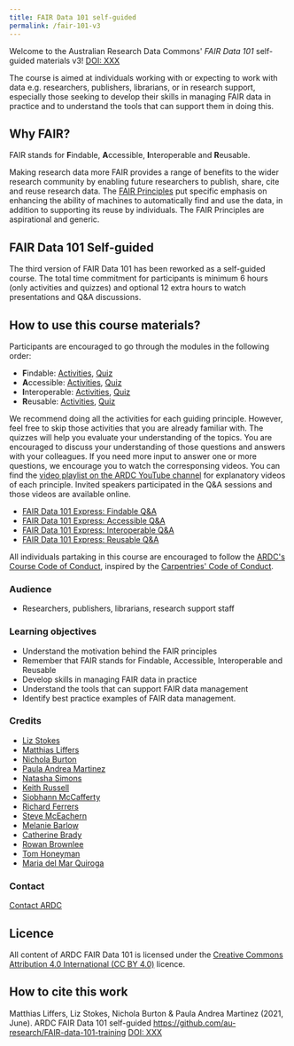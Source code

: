 ```yaml
---
title: FAIR Data 101 self-guided
permalink: /fair-101-v3
---
```


Welcome to the Australian Research Data Commons' *FAIR Data 101* self-guided materials v3!
[DOI: XXX](https://doi.org/XXX)

The course is aimed at individuals working with or expecting to work with data e.g. researchers, publishers, librarians, or in research support, especially those seeking to develop their skills in managing FAIR data in practice and to understand the tools that can support them in doing this.

## Why FAIR?
FAIR stands for **F**indable, **A**ccessible, **I**nteroperable and **R**eusable. 

Making research data more FAIR provides a range of benefits to the wider research community by enabling future researchers to publish, share, cite and reuse research data. The [FAIR Principles](https://doi.org/10.1038/sdata.2016.18) put specific emphasis on enhancing the ability of machines to automatically find and use the data, in addition to supporting its reuse by individuals. The FAIR Principles are aspirational and generic. 

## FAIR Data 101 Self-guided
The third version of FAIR Data 101 has been reworked as a self-guided course. The total time commitment for participants is minimum 6 hours (only activities and quizzes) and optional 12 extra hours to watch presentations and Q&A discussions. 

## How to use this course materials?

Participants are encouraged to go through the modules in the following order:
- **F**indable: [Activities](https://au-research.github.io/FAIR-data-101-training/findable/activities), [Quiz](https://au-research.github.io/FAIR-data-101-training/findable/quiz) 
- **A**ccessible: [Activities](https://au-research.github.io/FAIR-data-101-training/accessible/activities), [Quiz](https://au-research.github.io/FAIR-data-101-training/accesible/quiz)  
- **I**nteroperable: [Activities](https://au-research.github.io/FAIR-data-101-training/interoperable/activities), [Quiz](https://au-research.github.io/FAIR-data-101-training/interoperable/quiz) 
- **R**eusable: [Activities](https://au-research.github.io/FAIR-data-101-training/reusable/activities), [Quiz](https://au-research.github.io/FAIR-data-101-training/reusable/quiz) 

We recommend doing all the activities for each guiding principle. However, feel free to skip those activities that you are already familiar with. The quizzes will help you evaluate your understanding of the topics. You are encouraged to discuss your understanding of those questions and answers with your colleagues. If you need more input to answer one or more questions, we encourage you to watch the corresponsing videos. You can find the [video playlist on the ARDC YouTube channel](https://www.youtube.com/playlist?list=PLG25fMbdLRa7bf4FNTS_LHV7hHOyFvkc-) for explanatory videos of each principle. Invited speakers participated in the Q&A sessions and those videos are available online. 

* [FAIR Data 101 Express: Findable Q&A](https://www.youtube.com/watch?v=6KAR4jJVK8I)
* [FAIR Data 101 Express: Accessible Q&A](https://www.youtube.com/watch?v=0tR-K7DKD3Q)
* [FAIR Data 101 Express: Interoperable Q&A](https://www.youtube.com/watch?v=ZeK9z-gLH5Y)
* [FAIR Data 101 Express: Reusable Q&A](https://www.youtube.com/watch?v=55z2WcR1tgk)

All individuals partaking in this course are encouraged to follow the [ARDC's Course Code of Conduct](https://tiny.cc/code-conduct), inspired
by the [Carpentries' Code of Conduct](https://docs.carpentries.org/topic_folders/policies/code-of-conduct.html).

### Audience
* Researchers, publishers, librarians, research support staff

### Learning objectives
* Understand the motivation behind the FAIR principles
* Remember that FAIR stands for Findable, Accessible, Interoperable and Reusable
* Develop skills in managing FAIR data in practice
* Understand the tools that can support FAIR data management
* Identify best practice examples of FAIR data management.

### Credits
* [Liz Stokes](https://orcid.org/0000-0002-2973-5647)
* [Matthias Liffers](https://orcid.org/0000-0002-3639-2080)
* [Nichola Burton](https://orcid.org/0000-0003-4470-4846)
* [Paula Andrea Martinez](https://orcid.org/org/0000-0002-8990-1985)
* [Natasha Simons](https://orcid.org/0000-0003-0635-1998)
* [Keith Russell](https://orcid.org/0000-0001-5390-2719)
* [Siobhann McCafferty](https://orcid.org/0000-0002-2491-0995)
* [Richard Ferrers](https://orcid.org/0000-0002-2923-9889)
* [Steve McEachern](https://orcid.org/0000-0001-7848-4912)
* [Melanie Barlow](https://orcid.org/0000-0002-3956-5784)
* [Catherine Brady](https://orcid.org/0000-0002-7919-7592)
* [Rowan Brownlee](https://orcid.org/0000-0002-1955-1262)
* [Tom Honeyman](https://orcid.org/0000-0001-9448-4023)
* [Maria del Mar Quiroga](https://orcid.org/0000-0002-8943-2808)

### Contact
[Contact ARDC](https://ardc.edu.au/contact-us)

## Licence

All content of ARDC FAIR Data 101 is licensed under the [Creative Commons Attribution 4.0 International (CC BY 4.0)](https://creativecommons.org/licenses/by/4.0/) licence. 

## How to cite this work

Matthias Liffers, Liz Stokes, Nichola Burton & Paula Andrea Martinez (2021, June). ARDC FAIR Data 101 self-guided https://github.com/au-research/FAIR-data-101-training [DOI: XXX](https://doi.org/XXX)
